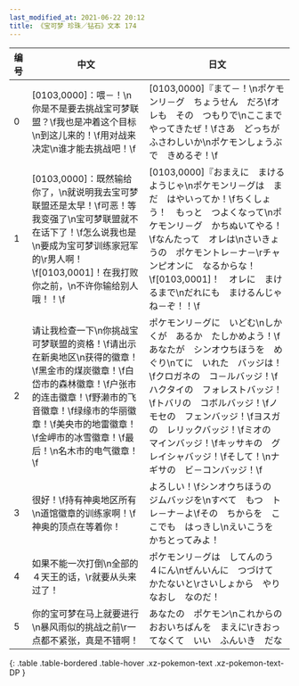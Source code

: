 ```yaml
---
last_modified_at: 2021-06-22 20:12
title: 《宝可梦 珍珠／钻石》文本 174
---
```

| 编号 | 中文 | 日文 |
| ---- | ---- | ---- |
| 0 | [0103,0000]：喂－！\n你是不是要去挑战宝可梦联盟？\f我也是冲着这个目标\n到这儿来的！\f用对战来决定\n谁才能去挑战吧！\f | [0103,0000]『まて－！\nポケモンリ－グ　ちょうせん　だろ\fオレも　その　つもりで\nここまで　やってきたぜ！\fさあ　どっちが　ふさわしいか\nポケモンしょうぶで　きめるぞ！\f |
| 1 | [0103,0000]：既然输给你了，\n就说明我去宝可梦联盟还是太早！\f可恶！等我变强了\n宝可梦联盟就不在话下了！\f怎么说我也是\n要成为宝可梦训练家冠军的\r男人啊！\f[0103,0001]！在我打败你之前，\n不许你输给别人哦！！\f | [0103,0000]『おまえに　まけるようじゃ\nポケモンリ－グは　まだ　はやいってか！\fちくしょう！　もっと　つよくなって\nポケモンリ－グ　かちぬいてやる！\fなんたって　オレは\nさいきょうの　ポケモントレ－ナ－\rチャンピオンに　なるからな！\f[0103,0001]！　オレに　まけるまで\nだれにも　まけるんじゃね－ぞ！！\f |
| 2 | 请让我检查一下\n你挑战宝可梦联盟的资格！\f请出示在新奥地区\n获得的徽章！\f黑金市的煤炭徽章！\f白岱市的森林徽章！\f户张市的连击徽章！\f野濑市的飞音徽章！\f绿缘市的华丽徽章！\f美央市的地雷徽章！\f金岬市的冰雪徽章！\f最后！\n名木市的电气徽章！\f | ポケモンリ－グに　いどむ\nしかくが　あるか　たしかめよう！\fあなたが　シンオウちほうを　めぐり\nてに　いれた　バッジは！\fクロガネの　コ－ルバッジ！\fハクタイの　フォレストバッジ！\fトバリの　コボルバッジ！\fノモセの　フェンバッジ！\fヨスガの　レリックバッジ！\fミオの　マインバッジ！\fキッサキの　グレイシャバッジ！\fそして！\nナギサの　ビ－コンバッジ！\f |
| 3 | 很好！\f持有神奥地区所有\n道馆徽章的训练家啊！\f神奥的顶点在等着你！ | よろしい！\fシンオウちほうの　ジムバッジを\nすべて　もつ　トレ－ナ－よ\fその　ちからを　ここでも　はっきし\nえいこうを　かちとってみよ！ |
| 4 | 如果不能一次打倒\n全部的４天王的话，\r就要从头来过了！ | ポケモンリ－グは　してんのう　４にん\nぜんいんに　つづけて　かたないと\rさいしょから　やりなおし　なのだ！ |
| 5 | 你的宝可梦在马上就要进行\n暴风雨似的挑战之前\r一点都不紧张，真是不错啊！ | あなたの　ポケモン\nこれからの　おおいちばんを　まえに\rきおってなくて　いい　ふんいき　だな |
{: .table .table-bordered .table-hover .xz-pokemon-text .xz-pokemon-text-DP }